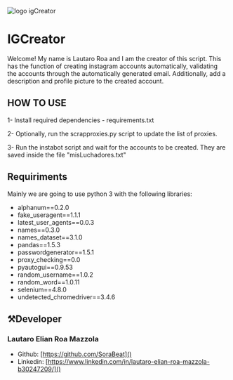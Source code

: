 
![logo igCreator](https://hardwareviews.com/wp-content/uploads/2019/02/Instagram-Banner-Logo-de-Instagram-vector-logo-instagram-sin-fondo-1000x480.gif)

# IGCreator

Welcome! My name is Lautaro Roa and I am the creator of this script. This has the function of creating instagram accounts automatically, validating the accounts through the automatically generated email. Additionally, add a description and profile picture to the created account.

## HOW TO USE

1- Install required dependencies - requirements.txt

2- Optionally, run the scrapproxies.py script to update the list of proxies.

3- Run the instabot script and wait for the accounts to be created. They are saved inside the file "misLuchadores.txt"


## Requiriments
Mainly we are going to use python 3 with the following libraries:
- alphanum==0.2.0
- fake_useragent==1.1.1
- latest_user_agents==0.0.3
- names==0.3.0
- names_dataset==3.1.0
- pandas==1.5.3
- passwordgenerator==1.5.1
- proxy_checking==0.0
- pyautogui==0.9.53
- random_username==1.0.2
- random_word==1.0.11
- selenium==4.8.0
- undetected_chromedriver==3.4.6

## ⚒️Developer


### Lautaro Elian Roa Mazzola

- Github: [https://github.com/SoraBeat]()
- Linkedin: [https://www.linkedin.com/in/lautaro-elian-roa-mazzola-b30247209/]()
